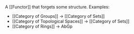 A [[Functor]] that forgets some structure.
Examples:
- [[Category of Groups]] $\to$ [[Category of Sets]]
- [[Category of Topological Spaces]] $\to$ [[Category of Sets]]
- [[Category of Rings]] $\to$ $\mathrm{AbGp}$
